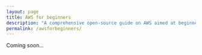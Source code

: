 ```yaml
---
layout: page
title: AWS for beginners
description: "A comprehensive open-source guide on AWS aimed at beginners."
permalink: /awsforbeginners/
---
```


Coming soon...